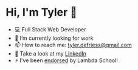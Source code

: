 # Hi, I'm Tyler 👋

- 💻 Full Stack Web Developer
- 🔭 I’m currently looking for work
- 📫 How to reach me: tyler.defriess@gmail.com
- 📄 Take a look at my [LinkedIn](https://www.linkedin.com/in/tdefriess/)
- ⚡ I've been [endorsed](https://www.youracclaim.com/badges/221e0a5b-ca50-4109-871a-fa3202ba9ba3/public_url) by Lambda School!

